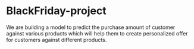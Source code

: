 # BlackFriday-project
We are building a model to predict the purchase amount of customer against various products which will help them to create personalized offer for customers against different products.
